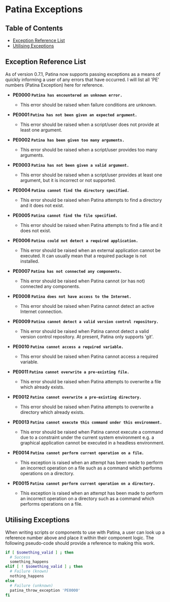 # Patina Exceptions

## Table of Contents

- [Exception Reference List](#exception-reference-list)
- [Utilising Exceptions](#utilising-exceptions)

## Exception Reference List

As of version 0.7.1, Patina now supports passing exceptions as a means of
quickly informing a user of any errors that have occurred. I will list all 'PE'
numbers (Patina Exception) here for reference.

- **PE0000 `Patina has encountered an unknown error.`**
  - This error should be raised when failure conditions are unknown.

- **PE0001 `Patina has not been given an expected argument.`**
  - This error should be raised when a script/user does not provide at least one
    argument.

- **PE0002 `Patina has been given too many arguments.`**
  - This error should be raised when a script/user provides too many arguments.

- **PE0003 `Patina has not been given a valid argument.`**
  - This error should be raised when a script/user provides at least one
    argument, but it is incorrect or not supported.

- **PE0004 `Patina cannot find the directory specified.`**
  - This error should be raised when Patina attempts to find a directory and it
    does not exist.

- **PE0005 `Patina cannot find the file specified.`**
  - This error should be raised when Patina attempts to find a file and it does
    not exist.

- **PE0006 `Patina could not detect a required application.`**
  - This error should be raised when an external application cannot be executed.
    It can usually mean that a required package is not installed.

- **PE0007 `Patina has not connected any components.`**
  - This error should be raised when Patina cannot (or has not) connected any
    components.

- **PE0008 `Patina does not have access to the Internet.`**
  - This error should be raised when Patina cannot detect an active Internet
    connection.

- **PE0009 `Patina cannot detect a valid version control repository.`**
  - This error should be raised when Patina cannot detect a valid version
    control repository. At present, Patina only supports 'git'.

- **PE0010 `Patina cannot access a required variable.`**
  - This error should be raised when Patina cannot access a required variable.

- **PE0011 `Patina cannot overwrite a pre-existing file.`**
  - This error should be raised when Patina attempts to overwrite a file which
    already exists.

- **PE0012 `Patina cannot overwrite a pre-existing directory.`**
  - This error should be raised when Patina attempts to overwrite a directory
    which already exists.

- **PE0013 `Patina cannot execute this command under this environment.`**
  - This error should be raised when Patina cannot execute a command due to a
    constraint under the current system environment e.g. a graphical application
    cannot be executed in a headless environment.

- **PE0014 `Patina cannot perform current operation on a file.`**
  - This exception is raised when an attempt has been made to perform an
    incorrect operation on a file such as a command which performs operations on
    a directory.

- **PE0015 `Patina cannot perform current operation on a directory.`**
  - This exception is raised when an attempt has been made to perform an
    incorrect operation on a directory such as a command which performs
    operations on a file.

## Utilising Exceptions

When writing scripts or components to use with Patina, a user can look up a
reference number above and place it within their component logic. The following
pseudo-code should provide a reference to making this work.

```bash
if [ $something_valid ] ; then
  # Success
  something_happens
elif [ ! $something_valid ] ; then
  # Failure (known)
  nothing_happens
else
  # Failure (unknown)
  patina_throw_exception 'PE0000'
fi
```
